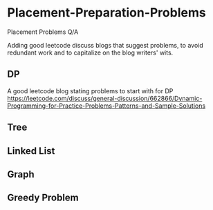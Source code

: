 # Placement-Preparation-Problems
Placement Problems Q/A

Adding good leetcode discuss blogs that suggest problems, to avoid redundant work and to capitalize on the blog writers' wits.

## DP
A good leetcode blog stating problems to start with for DP
https://leetcode.com/discuss/general-discussion/662866/Dynamic-Programming-for-Practice-Problems-Patterns-and-Sample-Solutions

## Tree


## Linked List

## Graph

## Greedy Problem